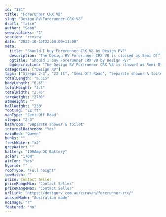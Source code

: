 ```yaml
---
id: "181"
title: "Forerunner CRX V8"
slug: "Design-RV-Forerunner-CRX-V8"
draft: "false"
author: "Sean"
seealsolinks: "1"
section: "review"
date: "2022-10-10T22:00:09+11:00"
meta:
  title: "Should I buy Forerunner CRX V8 by Design RV?"
  description: "The Design RV Forerunner CRX V8 is classed as Semi Off Road, and sleeps 2-3 people. It is Australian made and comes in at 22 ft. It generally has Separate shower & toilet."
  ogtitle: "Should I buy Forerunner CRX V8 by Design RV?"
  ogdescription: "The Design RV Forerunner CRX V8 is classed as Semi Off Road, and sleeps 2-3 people. It is Australian made and comes in at 22 ft. It generally has Separate shower & toilet."
categories: ["Design RV"]
tags: ["Sleeps 2-3", "22 ft", "Semi Off Road", "Separate shower & toilet", "Full height", "Price Unknown", "Australian made"]
totalLength: "9.015"
bodyLength: "6.65"
totalHeight: "3.3"
totalWidth: "2.45"
tareWeight: "2700"
atmWeight: ""
ballWeight: "230"
footTag: "22 ft"
vanType: "Semi Off Road"
sleeps: "2-3"
bathroom: "Separate shower & toilet"
internalBathroom: "Yes"
mainBed: "Queen"
bunks: ""
freshWater: "x2"
greyWater: ""
battery: "100Amp DC Battery"
solar: "170W"
airCon: "Yes"
hybrid: ""
roofType: "Full height"
towHitch: ""
price: Contact Seller
priceRangeMin: "Contact Seller"
priceRangeMax: "Contact Seller"
urlLink: "https://designrv.com.au/caravan/forerunner-crx/"
aussieMade: "Australian made"
noImage: "r"
featured: "no"
---
```

